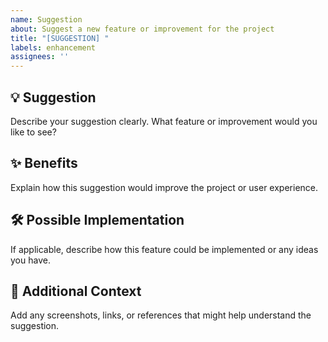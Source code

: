 ```yaml
---
name: Suggestion
about: Suggest a new feature or improvement for the project
title: "[SUGGESTION] "
labels: enhancement
assignees: ''
---
```


## 💡 Suggestion
Describe your suggestion clearly. What feature or improvement would you like to see?

## ✨ Benefits
Explain how this suggestion would improve the project or user experience.

## 🛠 Possible Implementation
If applicable, describe how this feature could be implemented or any ideas you have.

## 📌 Additional Context
Add any screenshots, links, or references that might help understand the suggestion.